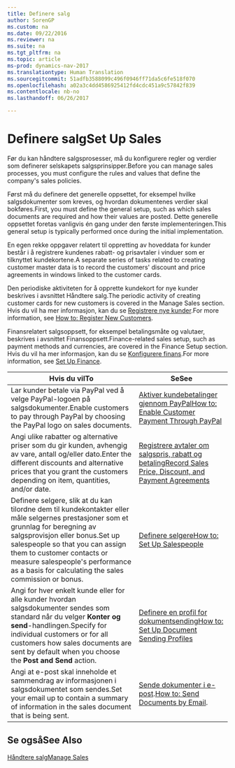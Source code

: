 ```yaml
---
title: Definere salg
author: SorenGP
ms.custom: na
ms.date: 09/22/2016
ms.reviewer: na
ms.suite: na
ms.tgt_pltfrm: na
ms.topic: article
ms-prod: dynamics-nav-2017
ms.translationtype: Human Translation
ms.sourcegitcommit: 51adfb3588099c496f0946ff71da5c6fe518f070
ms.openlocfilehash: a02a3c4dd4586925412fd4cdc451a9c57842f839
ms.contentlocale: nb-no
ms.lasthandoff: 06/26/2017

---
```


# <a name="set-up-sales"></a><span data-ttu-id="c289d-102">Definere salg</span><span class="sxs-lookup"><span data-stu-id="c289d-102">Set Up Sales</span></span>

<span data-ttu-id="c289d-103">Før du kan håndtere salgsprosesser, må du konfigurere regler og verdier som definerer selskapets salgsprinsipper.</span><span class="sxs-lookup"><span data-stu-id="c289d-103">Before you can manage sales processes, you must configure the rules and values that define the company's sales policies.</span></span>

<span data-ttu-id="c289d-104">Først må du definere det generelle oppsettet, for eksempel hvilke salgsdokumenter som kreves, og hvordan dokumentenes verdier skal bokføres.</span><span class="sxs-lookup"><span data-stu-id="c289d-104">First, you must define the general setup, such as which sales documents are required and how their values are posted.</span></span> <span data-ttu-id="c289d-105">Dette generelle oppsettet foretas vanligvis én gang under den første implementeringen.</span><span class="sxs-lookup"><span data-stu-id="c289d-105">This general setup is typically performed once during the initial implementation.</span></span>

<span data-ttu-id="c289d-106">En egen rekke oppgaver relatert til oppretting av hoveddata for kunder består i å registrere kundenes rabatt- og prisavtaler i vinduer som er tilknyttet kundekortene.</span><span class="sxs-lookup"><span data-stu-id="c289d-106">A separate series of tasks related to creating customer master data is to record the customers' discount and price agreements in windows linked to the customer cards.</span></span>

<span data-ttu-id="c289d-107">Den periodiske aktiviteten for å opprette kundekort for nye kunder beskrives i avsnittet Håndtere salg.</span><span class="sxs-lookup"><span data-stu-id="c289d-107">The periodic activity of creating customer cards for new customers is covered in the Manage Sales section.</span></span> <span data-ttu-id="c289d-108">Hvis du vil ha mer informasjon, kan du se [Registrere nye kunder](sales-how-register-new-customers.md).</span><span class="sxs-lookup"><span data-stu-id="c289d-108">For more information, see [How to: Register New Customers](sales-how-register-new-customers.md).</span></span>

<span data-ttu-id="c289d-109">Finansrelatert salgsoppsett, for eksempel betalingsmåte og valutaer, beskrives i avsnittet Finansoppsett.</span><span class="sxs-lookup"><span data-stu-id="c289d-109">Finance-related sales setup, such as payment methods and currencies, are covered in the Finance Setup section.</span></span> <span data-ttu-id="c289d-110">Hvis du vil ha mer informasjon, kan du se [Konfigurere finans](finance-setup-setup-finance-setup.md).</span><span class="sxs-lookup"><span data-stu-id="c289d-110">For more information, see [Set Up Finance](finance-setup-setup-finance-setup.md).</span></span>

|<span data-ttu-id="c289d-111">Hvis du vil</span><span class="sxs-lookup"><span data-stu-id="c289d-111">To</span></span> |<span data-ttu-id="c289d-112">Se</span><span class="sxs-lookup"><span data-stu-id="c289d-112">See</span></span> |
|---|----|
|<span data-ttu-id="c289d-113">Lar kunder betale via PayPal ved å velge PayPal-logoen på salgsdokumenter.</span><span class="sxs-lookup"><span data-stu-id="c289d-113">Enable customers to pay through PayPal by choosing the PayPal logo on sales documents.</span></span>|[<span data-ttu-id="c289d-114">Aktiver kundebetalinger gjennom PayPal</span><span class="sxs-lookup"><span data-stu-id="c289d-114">How to: Enable Customer Payment Through PayPal</span></span>](sales-how-enable-customer-payments-paypal.md)|
|<span data-ttu-id="c289d-115">Angi ulike rabatter og alternative priser som du gir kunden, avhengig av vare, antall og/eller dato.</span><span class="sxs-lookup"><span data-stu-id="c289d-115">Enter the different discounts and alternative prices that you grant the customers depending on item, quantities, and/or date.</span></span>|[<span data-ttu-id="c289d-116">Registrere avtaler om salgspris, rabatt og betaling</span><span class="sxs-lookup"><span data-stu-id="c289d-116">Record Sales Price, Discount, and Payment Agreements</span></span>](sales-how-record-sales-price-discount-payment-agreements.md)|
|<span data-ttu-id="c289d-117">Definere selgere, slik at du kan tilordne dem til kundekontakter eller måle selgernes prestasjoner som et grunnlag for beregning av salgsprovisjon eller bonus.</span><span class="sxs-lookup"><span data-stu-id="c289d-117">Set up salespeople so that you can assign them to customer contacts or measure salespeople's performance as a basis for calculating the sales commission or bonus.</span></span>|[<span data-ttu-id="c289d-118">Definere selgere</span><span class="sxs-lookup"><span data-stu-id="c289d-118">How to: Set Up Salespeople</span></span>](sales-how-setup-salespeople.md)|
|<span data-ttu-id="c289d-119">Angi for hver enkelt kunde eller for alle kunder hvordan salgsdokumenter sendes som standard når du velger **Konter og send**-handlingen.</span><span class="sxs-lookup"><span data-stu-id="c289d-119">Specify for individual customers or for all customers how sales documents are sent by default when you choose the **Post and Send** action.</span></span>|[<span data-ttu-id="c289d-120">Definere en profil for dokumentsending</span><span class="sxs-lookup"><span data-stu-id="c289d-120">How to: Set Up Document Sending Profiles</span></span>](sales-how-setup-document-send-profiles.md)|
|<span data-ttu-id="c289d-121">Angi at e-post skal inneholde et sammendrag av informasjonen i salgsdokumentet som sendes.</span><span class="sxs-lookup"><span data-stu-id="c289d-121">Set your email up to contain a summary of information in the sales document that is being sent.</span></span>|<span data-ttu-id="c289d-122">[Sende dokumenter i e-post](ui-how-send-documents-email.md).</span><span class="sxs-lookup"><span data-stu-id="c289d-122">[How to: Send Documents by Email](ui-how-send-documents-email.md).</span></span>|

## <a name="see-also"></a><span data-ttu-id="c289d-123">Se også</span><span class="sxs-lookup"><span data-stu-id="c289d-123">See Also</span></span>  
[<span data-ttu-id="c289d-124">Håndtere salg</span><span class="sxs-lookup"><span data-stu-id="c289d-124">Manage Sales</span></span>](sales-manage-sales.md)

